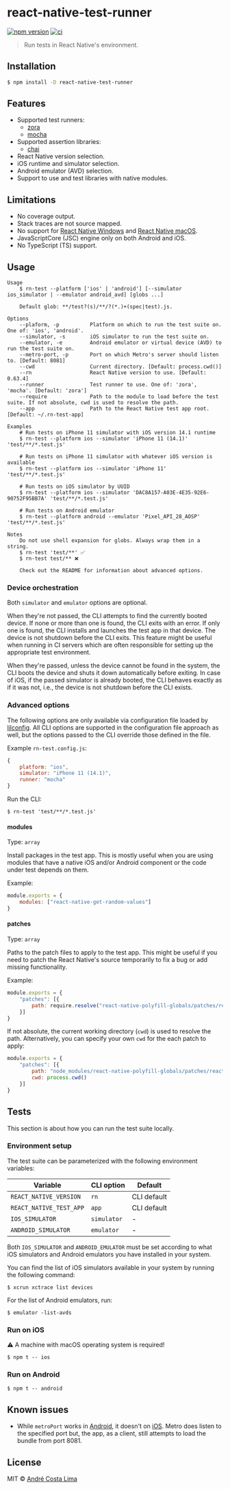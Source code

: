 # react-native-test-runner

[![npm version][npm-image]][npm-url] [![ci][github-ci-image]][github-ci-url]

[npm-url]:https://www.npmjs.com/package/react-native-test-runner
[npm-image]:https://img.shields.io/npm/v/react-native-test-runner.svg
[github-ci-url]:https://github.com/acostalima/react-native-test-runner/actions
[github-ci-image]:https://github.com/acostalima/react-native-test-runner/workflows/Node%20CI/badge.svg

> Run tests in React Native's environment.

## Installation

```sh
$ npm install -D react-native-test-runner
```

## Features 

- Supported test runners:
    - [zora](https://github.com/lorenzofox3/zora)
    - [mocha](https://github.com/mochajs/mocha/)
- Supported assertion libraries:
    - [chai](https://github.com/chaijs/chai)
- React Native version selection.
- iOS runtime and simulator selection.
- Android emulator (AVD) selection.
- Support to use and test libraries with native modules.

## Limitations

- No coverage output.
- Stack traces are not source mapped.
- No support for [React Native Windows](https://github.com/microsoft/react-native-windows) and [React Native macOS](https://github.com/microsoft/react-native-macos).
- JavaScriptCore (JSC) engine only on both Android and iOS.
- No TypeScript (TS) support.

## Usage

```
Usage
    $ rn-test --platform ['ios' | 'android'] [--simulator ios_simulator | --emulator android_avd] [globs ...]

    Default glob: **/test?(s)/**/?(*.)+(spec|test).js.

Options
    --plaform, -p          Platform on which to run the test suite on. One of: 'ios', 'android'.
    --simulator, -s        iOS simulator to run the test suite on.
    --emulator, -e         Android emulator or virtual device (AVD) to run the test suite on.
    --metro-port, -p       Port on which Metro's server should listen to. [Default: 8081]
    --cwd                  Current directory. [Default: process.cwd()]
    --rn                   React Native version to use. [Default: 0.63.4]
    --runner               Test runner to use. One of: 'zora', 'mocha'. [Default: 'zora']
    --require              Path to the module to load before the test suite. If not absolute, cwd is used to resolve the path.
    --app                  Path to the React Native test app root. [Default: ~/.rn-test-app]

Examples
    # Run tests on iPhone 11 simulator with iOS version 14.1 runtime
    $ rn-test --platform ios --simulator 'iPhone 11 (14.1)' 'test/**/*.test.js'

    # Run tests on iPhone 11 simulator with whatever iOS version is available
    $ rn-test --platform ios --simulator 'iPhone 11' 'test/**/*.test.js'

    # Run tests on iOS simulator by UUID
    $ rn-test --platform ios --simulator 'DAC8A157-A03E-4E35-92E6-90752F95BB7A' 'test/**/*.test.js'

    # Run tests on Android emulator
    $ rn-test --platform android --emulator 'Pixel_API_28_AOSP' 'test/**/*.test.js'

Notes
    Do not use shell expansion for globs. Always wrap them in a string.
    $ rn-test 'test/**' ✅
    $ rn-test test/** ❌

    Check out the README for information about advanced options.
```

### Device orchestration

Both `simulator` and `emulator` options are optional.

When they're not passed, the CLI attempts to find the currently booted device. If none or more than one is found, the CLI exits with an error. If only one is found, the CLI installs and launches the test app in that device. The device is not shutdown before the CLI exits. This feature might be useful when running in CI servers which are often responsible for setting up the appropriate test environment.

When they're passed, unless the device cannot be found in the system, the CLI boots the device and shuts it down automatically before exiting. In case of iOS, if the passed simulator is already booted, the CLI behaves exactly as if it was not, i.e., the device is not shutdown before the CLI exists.

### Advanced options

The following options are only available via configuration file loaded by [lilconfig](https://github.com/antonk52/lilconfig).
All CLI options are supported in the configuration file approach as well, but the options passed to the CLI override those defined in the file.  

Example `rn-test.config.js`:

```js
{
    platform: "ios",
    simulator: "iPhone 11 (14.1)",
    runner: "mocha"
}
```

Run the CLI:

```
$ rn-test 'test/**/*.test.js'
```

#### modules

Type: `array`

Install packages in the test app. This is mostly useful when you are using modules that have a native iOS and/or Android component or the code under test depends on them.

Example:

```js
module.exports = {
    modules: ["react-native-get-random-values"]
}
```

#### patches

Type: `array`

Paths to the patch files to apply to the test app.
This might be useful if you need to patch the React Native's source temporarily to fix a bug or add missing functionality.

Example:

```js
module.exports = {
    "patches": [{
        path: require.resolve("react-native-polyfill-globals/patches/react-native+0.63.3.patch")
    }]
}
```

If not absolute, the current working directory (`cwd`) is used to resolve the path. Alternatively, you can specify your own `cwd` for the each patch to apply:

```js
module.exports = {
    "patches": [{
        path: "node_modules/react-native-polyfill-globals/patches/react-native+0.63.3.patch"
        cwd: process.cwd()
    }]
}
```

## Tests

This section is about how you can run the test suite locally.

### Environment setup

The test suite can be parameterized with the following environment variables:

| Variable | CLI option | Default |
|----------|------------|---------|
| `REACT_NATIVE_VERSION` | `rn` | CLI default |
| `REACT_NATIVE_TEST_APP` | `app` | CLI default |
| `IOS_SIMULATOR` | `simulator` | - |
| `ANDROID_SIMULATOR`| `emulator` | - |

Both `IOS_SIMULATOR` and `ANDROID_EMULATOR` must be set according to what iOS simulators and Android emulators you have installed in your system.

You can find the list of iOS simulators available in your system by running the following command:

```
$ xcrun xctrace list devices
```

For the list of Android emulators, run:

```
$ emulator -list-avds
```

### Run on iOS

⚠️ A machine with macOS operating system is required!

```
$ npm t -- ios
```

### Run on Android

```
$ npm t -- android
```

## Known issues

- While `metroPort` works in [Android](https://github.com/facebook/react-native/pull/23616), it doesn't on [iOS](https://github.com/facebook/react-native/issues/9145). Metro does listen to the specified port but, the app, as a client, still attempts to load the bundle from port 8081.
## License

MIT © [André Costa Lima](https://github.com/acostalima)

